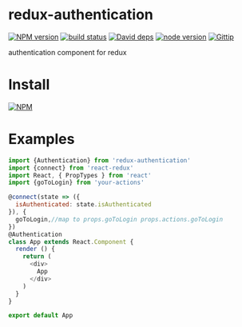 # redux-authentication

[![NPM version][npm-image]][npm-url]
[![build status][travis-image]][travis-url]
[![David deps][david-image]][david-url]
[![node version][node-image]][node-url]
[![Gittip][gittip-image]][gittip-url]

[npm-image]: https://img.shields.io/npm/v/redux-authentication.svg?style=flat-square
[npm-url]: https://npmjs.org/package/redux-authentication
[travis-image]: https://travis-ci.org/Jackong/redux-authentication.svg?branch=master
[travis-url]: https://travis-ci.org/Jackong/redux-authentication
[david-image]: https://img.shields.io/david/Jackong/redux-authentication.svg?style=flat-square
[david-url]: https://david-dm.org/Jackong/redux-authentication
[node-image]: https://img.shields.io/badge/node.js-%3E=_0.11-green.svg?style=flat-square
[node-url]: http://nodejs.org/download/
[gittip-image]: https://img.shields.io/gratipay/Jackong.svg
[gittip-url]: https://gratipay.com/~Jackong

authentication component for redux

# Install

[![NPM](https://nodei.co/npm/redux-authentication.png?downloads=true)](https://nodei.co/npm/redux-authentication/)

# Examples

```js
import {Authentication} from 'redux-authentication'
import {connect} from 'react-redux'
import React, { PropTypes } from 'react'
import {goToLogin} from 'your-actions'

@connect(state => ({
  isAuthenticated: state.isAuthenticated
}), {
  goToLogin,//map to props.goToLogin props.actions.goToLogin
})
@Authentication
class App extends React.Component {
  render () {
    return (
      <div>
        App
      </div>
    )
  }
}

export default App
```
